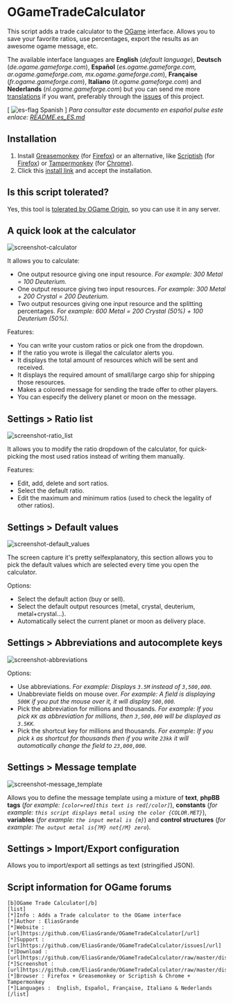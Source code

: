 
OGameTradeCalculator
====================

This script adds a trade calculator to the [OGame] interface. Allows you to save your favorite ratios, use percentages, export the results as an awesome ogame message, etc.

The available interface languages are **English** (*default language*), **Deutsch** (*de.ogame.gameforge.com*), **Español** (*es.ogame.gameforge.com, ar.ogame.gameforge.com, mx.ogame.gameforge.com*), **Française** (*fr.ogame.gameforge.com*), **Italiano** (*it.ogame.gameforge.com*) and **Nederlands** (*nl.ogame.gameforge.com*) but you can send me more [translations] if you want, preferably through the [issues] of this project.

\[ ![es-flag] Spanish \] *Para consultar este documento en español pulse este enlace: [README.es\_ES.md]*

Installation
------------

  1. Install [Greasemonkey] \(for [Firefox]\) or an alternative, like [Scriptish] \(for [Firefox]\) or [Tampermonkey] \(for [Chrome]\).
  2. Click this [install link] and accept the installation.

Is this script tolerated?
-------------------------

Yes, this tool is [tolerated by OGame Origin], so you can use it in any server.

A quick look at the calculator
------------------------------

![screenshot-calculator]

It allows you to calculate:

  - One output resource giving one input resource.
    *For example: 300 Metal = 100 Deuterium.*
  - One output resource giving two input resources.
    *For example: 300 Metal + 200 Crystal = 200 Deuterium.*
  - Two output resources giving one input resource and the splitting percentages.
    *For example: 600 Metal = 200 Crystal (50%) + 100 Deuterium (50%).*

Features:

  - You can write your custom ratios or pick one from the dropdown.
  - If the ratio you wrote is illegal the calculator alerts you.
  - It displays the total amount of resources which will be sent and received.
  - It displays the required amount of small/large cargo ship for shipping those resources.
  - Makes a colored message for sending the trade offer to other players.
  - You can especify the delivery planet or moon on the message.

Settings > Ratio list
---------------------

![screenshot-ratio_list]

It allows you to modify the ratio dropdown of the calculator, for quick-picking the most used ratios instead of writing them manually.

Features:

  - Edit, add, delete and sort ratios.
  - Select the default ratio.
  - Edit the maximum and minimum ratios (used to check the legality of other ratios).

Settings > Default values
-------------------------

![screenshot-default_values]

The screen capture it's pretty selfexplanatory, this section allows you to pick the default values which are selected every time you open the calculator.

Options:

  - Select the default action (buy or sell).
  - Select the default output resources (metal, crystal, deuterium, metal+crystal...).
  - Automatically select the current planet or moon as delivery place.

Settings > Abbreviations and autocomplete keys
----------------------------------------------

![screenshot-abbreviations]

Options:

  - Use abbreviations.
    *For example: Displays `3.5M` instead of `3,500,000`.*
  - Unabbreviate fields on mouse over.
    *For example: A field is displaying `500K` if you put the mouse over it, it will display `500,000`.*
  - Pick the abbreviation for millions and thousands.
    *For example: If you pick `KK` as abbreviation for millions, then `3,500,000` will be displayed as `3.5KK`.*
  - Pick the shortcut key for millions and thousands.
    *For example: If you pick `k` as shortcut for thousands then if you write `23kk` it will automatically change the field to `23,000,000`.*

Settings > Message template
---------------------------

![screenshot-message_template]

Allows you to define the message template using a mixture of **text**, **phpBB tags** (*for example: `[color=red]this text is red[/color]`*), **constants** (*for example: `this script displays metal using the color {COLOR.MET}`*), **variables** (*for example: `the input metal is {m}`*) and **control structures** (*for example: `The output metal is{?M} not{/M} zero`*).

Settings > Import/Export configuration
--------------------------------------

Allows you to import/export all settings as text (stringified JSON).

Script information for OGame forums
-----------------------------------

```
[b]OGame Trade Calculator[/b]
[list]
[*]Info : Adds a Trade calculator to the OGame interface
[*]Author : EliasGrande
[*]Website : [url]https://github.com/EliasGrande/OGameTradeCalculator[/url]
[*]Support : [url]https://github.com/EliasGrande/OGameTradeCalculator/issues[/url]
[*]Download : [url]https://github.com/EliasGrande/OGameTradeCalculator/raw/master/dist/releases/latest.user.js[/url]
[*]Screenshot : [url]https://github.com/EliasGrande/OGameTradeCalculator/raw/master/dist/img/readme/calc.png[/url]
[*]Browser : Firefox + Greasemonkey or Scriptish & Chrome + Tampermonkey
[*]Languages :  English, Español, Française, Italiano & Nederlands
[/list]
```

[OGame]:http://en.ogame.gameforge.com/
[tolerated by OGame Origin]:http://board.origin.ogame.gameforge.com/board175-user-projects/board39-official-tolerated-tools-addons-scripts/4367-ogame-trade-calculator/

[Firefox]:https://www.mozilla.org/firefox
[Greasemonkey]:https://addons.mozilla.org/firefox/addon/greasemonkey/
[Scriptish]:https://addons.mozilla.org/firefox/addon/scriptish/

[Chrome]:https://www.google.com/chrome/
[Tampermonkey]:https://chrome.google.com/webstore/detail/tampermonkey/dhdgffkkebhmkfjojejmpbldmpobfkfo

[issues]:/../../issues
[README.es\_ES.md]:README.es_ES.md
[translations]:dist/locale
[install link]:dist/releases/latest.user.js?raw=true&.user.js

[screenshot-calculator]:dist/img/readme/calc.png?raw=true
[screenshot-ratio_list]:dist/img/readme/ratio-list.png?raw=true
[screenshot-default_values]:dist/img/readme/def-values.png?raw=true
[screenshot-abbreviations]:dist/img/readme/abb-auto.png?raw=true
[screenshot-message_template]:dist/img/readme/msg-tpl.png?raw=true
[es-flag]:dist/img/icons/es-flag.gif?raw=true
